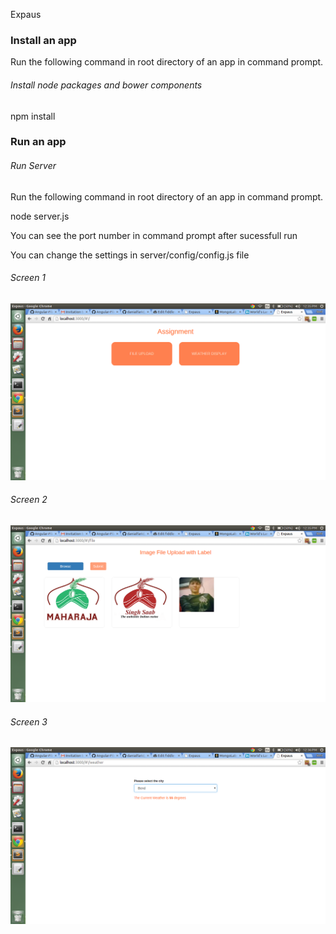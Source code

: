 Expaus

### Install an app

Run the following command in root directory of an app in command prompt.

###### *Install node packages and bower components*

npm install

### Run an app

###### *Run Server*

Run the following command in root directory of an app in command prompt.

node server.js

You can see the port number in command prompt after sucessfull run

You can change the settings in server/config/config.js file

###### *Screen 1*
![screenshot](./Screenshot.PNG?raw=true)

###### *Screen 2*
![screenshot](./Screenshot1.PNG?raw=true)

###### *Screen 3*
![screenshot](./Screenshot2.PNG?raw=true)
